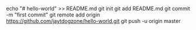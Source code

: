 echo "# hello-world" >> README.md
git init
git add README.md
git commit -m "first commit"
git remote add origin https://github.com/jaytdogzone/hello-world.git
git push -u origin master
